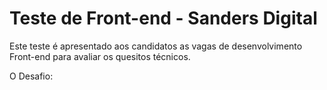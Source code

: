 # Teste de Front-end - Sanders Digital

Este teste é apresentado aos candidatos as vagas de desenvolvimento Front-end para avaliar os quesitos técnicos.

O Desafio:
